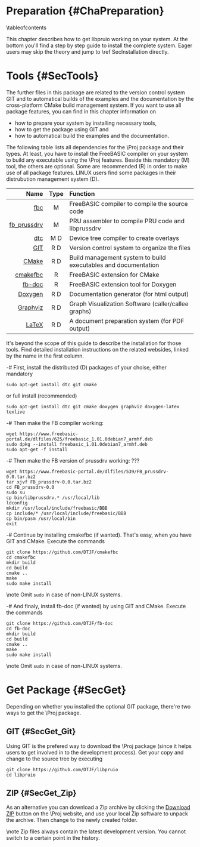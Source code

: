 Preparation {#ChaPreparation}
===========
\tableofcontents

This chapter describes how to get libpruio working on your system. At
the bottom you'll find a step by step guide to install the complete
system. Eager users may skip the theory and jump to \ref
SecInstallation directly.


# Tools  {#SecTools}

The further files in this package are related to the version control
system GIT and to automatical builds of the examples and the
documentation by the cross-platform CMake build management system. If
you want to use all package features, you can find in this chapter
information on

- how to prepare your system by installing necessary tools,
- how to get the package using GIT and
- how to automatical build the examples and the documentation.

The following table lists all dependencies for the \Proj package and
their types. At least, you have to install the FreeBASIC compiler on
your system to build any executable using the \Proj features. Beside
this mandatory (M) tool, the others are optional. Some are recommended
(R) in order to make use of all package features. LINUX users find some
packages in their distrubution management system (D).

|                                               Name  | Type |  Function                                                      |
| --------------------------------------------------: | :--: | :------------------------------------------------------------- |
| [fbc](http://www.freebasic.net)                     | M    | FreeBASIC compiler to compile the source code                  |
| [fb_prussdrv](https://github.com/DTJF/fb_prussdrv)  | M    | PRU assembler to compile PRU code and libprussdrv              |
| [dtc](https://git.kernel.org/cgit/utils/dtc/dtc.git)| M  D | Device tree compiler to create overlays                        |
| [GIT](http://git-scm.com/)                          | R  D | Version control system to organize the files                   |
| [CMake](http://www.cmake.org)                       | R  D | Build management system to build executables and documentation |
| [cmakefbc](http://github.com/DTJF/cmakefbc)         | R    | FreeBASIC extension for CMake                                  |
| [fb-doc](http://github.com/DTJF/fb-doc)             | R    | FreeBASIC extension tool for Doxygen                           |
| [Doxygen](http://www.doxygen.org/)                  | R  D | Documentation generator (for html output)                      |
| [Graphviz](http://www.graphviz.org/)                | R  D | Graph Visualization Software (caller/callee graphs)            |
| [LaTeX](https://latex-project.org/ftp.html)         | R  D | A document preparation system (for PDF output)                 |

It's beyond the scope of this guide to describe the installation for
those tools. Find detailed installation instructions on the related
websides, linked by the name in the first column.

-# First, install the distributed (D) packages of your choise, either mandatory
   ~~~{.txt}
   sudo apt-get install dtc git cmake
   ~~~
   or full install (recommended)
   ~~~{.txt}
   sudo apt-get install dtc git cmake doxygen graphviz doxygen-latex texlive
   ~~~

-# Then make the FB compiler working:
   ~~~{.txt}
   wget https://www.freebasic-portal.de/dlfiles/625/freebasic_1.01.0debian7_armhf.deb
   sudo dpkg --install freebasic_1.01.0debian7_armhf.deb
   sudo apt-get -f install
   ~~~

-# Then make the FB version of prussdrv working: ???
   ~~~{.txt}
   wget https://www.freebasic-portal.de/dlfiles/539/FB_prussdrv-0.0.tar.bz2
   tar xjvf FB_prussdrv-0.0.tar.bz2
   cd FB_prussdrv-0.0
   sudo su
   cp bin/libprussdrv.* /usr/local/lib
   ldconfig
   mkdir /usr/local/include/freebasic/BBB
   cp include/* /usr/local/include/freebasic/BBB
   cp bin/pasm /usr/local/bin
   exit
   ~~~

-# Continue by installing cmakefbc (if wanted). That's easy, when you
   have GIT and CMake. Execute the commands
   ~~~{.txt}
   git clone https://github.com/DTJF/cmakefbc
   cd cmakefbc
   mkdir build
   cd build
   cmake ..
   make
   sudo make install
   ~~~
   \note Omit `sudo` in case of non-LINUX systems.

-# And finaly, install fb-doc (if wanted) by using GIT and CMake.
   Execute the commands
   ~~~{.txt}
   git clone https://github.com/DTJF/fb-doc
   cd fb-doc
   mkdir build
   cd build
   cmake ..
   make
   sudo make install
   ~~~
   \note Omit `sudo` in case of non-LINUX systems.


# Get Package  {#SecGet}

Depending on whether you installed the optional GIT package, there're
two ways to get the \Proj package.

## GIT  {#SecGet_Git}

Using GIT is the prefered way to download the \Proj package (since it
helps users to get involved in to the development process). Get your
copy and change to the source tree by executing

~~~{.txt}
git clone https://github.com/DTJF/libpruio
cd libpruio
~~~

## ZIP  {#SecGet_Zip}

As an alternative you can download a Zip archive by clicking the
[Download ZIP](https://github.com/DTJF/girtobac/archive/master.zip)
button on the \Proj website, and use your local Zip software to unpack
the archive. Then change to the newly created folder.

\note Zip files always contain the latest development version. You
      cannot switch to a certain point in the history.

